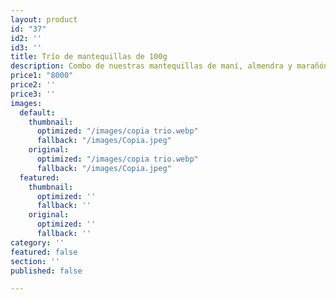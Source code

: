 ```yaml
---
layout: product
id: "37"
id2: ''
id3: ''
title: Trío de mantequillas de 100g
description: Combo de nuestras mantequillas de maní, almendra y marañón de 100g.
price1: "8000"
price2: ''
price3: ''
images:
  default:
    thumbnail:
      optimized: "/images/copia trio.webp"
      fallback: "/images/Copia.jpeg"
    original:
      optimized: "/images/copia trio.webp"
      fallback: "/images/Copia.jpeg"
  featured:
    thumbnail:
      optimized: ''
      fallback: ''
    original:
      optimized: ''
      fallback: ''
category: ''
featured: false
section: ''
published: false

---
```

